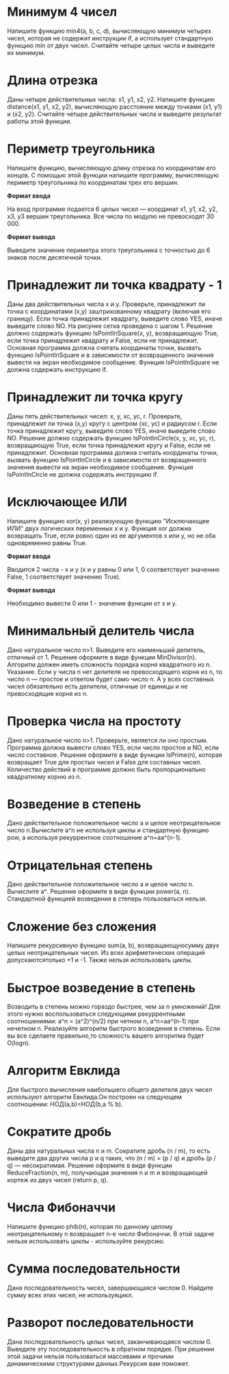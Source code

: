 # Минимум 4 чисел
Напишите функцию min4(a, b, c, d), вычисляющую минимум четырех чисел, которая не содержит инструкции if, а использует стандартную функцию min от двух чисел. Считайте четыре целых числа и выведите их минимум.

# Длина отрезка
Даны четыре действительных числа: x1, y1, x2, y2. Напишите функцию distance(x1, y1, x2, y2), вычисляющую расстояние между точками (x1, y1) и (x2, y2). Считайте четыре действительных числа и выведите результат работы этой функции.

# Периметр треугольника
Напишите функцию, вычисляющую длину отрезка по координатам его концов. С помощью этой функции напишите программу, вычисляющую периметр треугольника по координатам трех его вершин.

**Формат ввода**

На вход программе подается 6 целых чисел — координат x1, y1, x2, y2, x3, y3 вершин треугольника. Все числа по модулю не превосходят 30 000.

**Формат вывода**

Выведите значение периметра этого треугольника с точностью до 6 знаков после десятичной точки.

# Принадлежит ли точка квадрату - 1
Даны два действительных числа x и y. Проверьте, принадлежит ли точка с координатами (x,y) заштрихованному квадрату (включая его границу). Если точка принадлежит квадрату, выведите слово YES, иначе выведите слово NO. На рисунке сетка проведена с шагом 1. Решение должно содержать функцию IsPointInSquare(x, y), возвращающую True, если точка принадлежит квадрату и False, если не принадлежит. Основная программа должна считать координаты точки, вызвать функцию IsPointInSquare и в зависимости от возвращенного значения вывести на экран необходимое сообщение. Функция IsPointInSquare не должна содержать инструкцию if.

# Принадлежит ли точка кругу
Даны пять действительных чисел: x, y, xc, yc, r.
Проверьте, принадлежит ли точка (x,y) кругу с центром (xc, yc) и радиусом r.
Если точка принадлежит кругу, выведите слово YES, иначе выведите слово NO.
Решение должно содержать функцию IsPointInCircle(x, y, xc, yc, r), возвращающую True, если точка принадлежит кругу и False, если не принадлежит.
Основная программа должна считать координаты точки, вызвать функцию IsPointInCircle и в зависимости от возвращенного значения вывести на экран необходимое сообщение. Функция IsPointInCircle не должна содержать инструкцию if.

# Исключающее ИЛИ
Напишите функцию xor(x, y) реализующую функцию "Исключающее ИЛИ" двух логических переменных x и y. Функция xor должна возвращать True, если ровно один из ее аргументов x или y, но не оба одновременно равны True.

**Формат ввода**

Вводится 2 числа - x и y (x и y равны 0 или 1, 0 соответствует значению False, 1 соответствует значению True).

**Формат вывода**

Необходимо вывести 0 или 1 - значение функции от x и y.

# Минимальный делитель числа
Дано натуральное число n>1. Выведите его наименьший делитель, отличный от 1. Решение оформите в виде функции MinDivisor(n). Алгоритм должен иметь сложность порядка корня квадратного из n. Указание. Если у числа n нет делителя не превосходящего корня из n, то число n — простое и ответом будет само число n. А у всех составных чисел обязательно есть делители, отличные от единицы и не превосходящие корня из n.

# Проверка числа на простоту
Дано натуральное число n>1. Проверьте, является ли оно простым. Программа должна вывести слово YES, если число простое и NO, если число составное. Решение оформите в виде функции IsPrime(n), которая возвращает True для простых чисел и False для составных чисел. Количество действий в программе должно быть пропорционально квадратному корню из n.

# Возведение в степень
Дано действительное положительное число a и целое неотрицательное число n.Вычислите a^n не используя циклы и стандартную функцию pow, а используя рекуррентное соотношение a^n=aa^(n-1).

# Отрицательная степень
Дано действительное положительное число a и целоe число n. Вычислите aⁿ. Решение оформите в виде функции power(a, n). Стандартной функцией возведения в степерь пользоваться нельзя.

# Сложение без сложения
Напишите рекурсивную функцию sum(a, b), возвращающуюсумму двух целых неотрицательных чисел. Из всех арифметических операций допускаютсятолько +1 и -1. Также нельзя использовать циклы.

# Быстрое возведение в степень
Возводить в степень можно гораздо быстрее, чем за n умножений! Для этого нужно воспользоваться следующими рекуррентными соотношениями: a^n = (a^2)^(n/2) при четном n, a^n=aa^(n-1) при нечетном n. Реализуйте алгоритм быстрого возведения в степень. Если вы все сделаете правильно,то сложность вашего алгоритма будет O(logn).

# Алгоритм Евклида
Для быстрого вычисления наибольшего общего делителя двух чисел используют алгоритм Евклида.Он построен на следующем соотношении: НОД(a,b)=НОД(b,a % b).

# Сократите дробь
Даны два натуральных числа n и m. Сократите дробь (n / m), то есть выведите два других числа p и q таких, что (n / m) = (p / q) и дробь (p / q) — несократимая. Решение оформите в виде функции ReduceFraction(n, m), получающая значения n и m и возвращающей кортеж из двух чисел (return p, q).

# Числа Фибоначчи
Напишите функцию phib(n), которая по данному целому неотрицательному n возвращает n-e число Фибоначчи. В этой задаче нельзя использовать циклы - используйте рекурсию.

# Сумма последовательности
Дана последовательность чисел, завершающаяся числом 0. Найдите сумму всех этих чисел, не используяцикл.

# Разворот последовательности
Дана последовательность целых чисел, заканчивающаяся числом 0. Выведите эту последовательность в обратном порядке. При решении этой задачи нельзя пользоваться массивами и прочими динамическими структурами данных.Рекурсия вам поможет.
